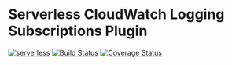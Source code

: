 # Serverless CloudWatch Logging Subscriptions Plugin

[![serverless](http://public.serverless.com/badges/v3.svg)](http://www.serverless.com)
[![Build Status](https://travis-ci.org/TicketSolutionsPtyLtd/serverless-plugin-cloudwatch-logging-subscriptions.svg?branch=v0.0.1)](https://travis-ci.org/TicketSolutionsPtyLtd/serverless-plugin-cloudwatch-logging-subscriptions)
[![Coverage Status](https://coveralls.io/repos/github/TicketSolutionsPtyLtd/serverless-plugin-cloudwatch-logging-subscriptions/badge.svg?branch=master)](https://coveralls.io/github/TicketSolutionsPtyLtd/serverless-plugin-cloudwatch-logging-subscriptions?branch=master)